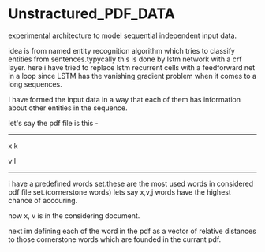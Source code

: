 # Unstractured_PDF_DATA
experimental architecture to model sequential independent input data.

idea is from named entity recognition algorithm which tries to classify entities from sentences.typycally this is done by lstm network with a crf layer. here i have tried to replace lstm recurrent cells with a feedforward net in a loop since LSTM has the vanishing gradient problem when it comes to a long sequences.

I have formed the input data in a way that each of them has information about other entities in the sequence.

let's say the pdf file is this - 

----

x k 

  v
l

----

i have a predefined words set.these are the most used words in considered pdf file set.(cornerstone words) 
lets say x,v,j words have the highest chance of accouring. 

now x, v is in the considering document.

next im defining each of the word in the pdf as a vector of relative distances to those cornerstone words which are founded in the currant pdf.
